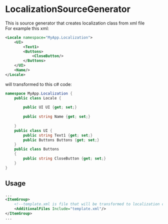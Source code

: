 LocalizationSourceGenerator
===========================
This is source generator that creates localization class from xml file  
For example this xml:  
```xml
<Locale namespace="MyApp.Localization">
	<UI>
		<Text1>
		<Buttons>
			<CloseButton/>
		</Buttons>
	</UI>
	<Name/>
</Locale>
```  
will transformed to this c# code:  
```cs
namespace MyApp.Localization {
	public class Locale {
		
		public UI UI {get; set;}
		
		public string Name {get; set;}
		
	}
	public class UI {
		public string Text1 {get; set;}
		public Buttons Buttons {get; set;}
	}
	public class Buttons 
	{
		public string CloseButton {get; set;}
	}
}
```  
Usage
---------------------------

```xml
...
<ItemGroup>
	<!--template.xml is file that will be transformed to localization class-->
	<AdditionalFiles Include="template.xml"/>
</ItemGroup>
...
```
